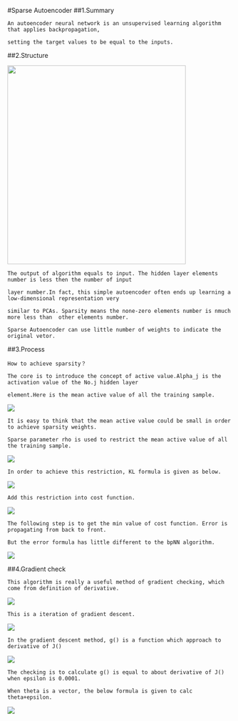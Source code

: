 #Sparse Autoencoder
##1.Summary

    An autoencoder neural network is an unsupervised learning algorithm that applies backpropagation, 
    
    setting the target values to be equal to the inputs.
    
##2.Structure

<img style="-webkit-user-select: none; cursor: zoom-in;" src="http://ufldl.stanford.edu/wiki/images/thumb/f/f9/Autoencoder636.png/400px-Autoencoder636.png" width="400" height="445">

    The output of algorithm equals to input. The hidden layer elements number is less then the number of input 
    
    layer number.In fact, this simple autoencoder often ends up learning a low-dimensional representation very 
    
    similar to PCAs. Sparsity means the none-zero elements number is nmuch more less than  other elements number.
    
    Sparse Autoencoder can use little number of weights to indicate the original vetor.
    
##3.Process

    How to achieve sparsity？
    
    The core is to introduce the concept of active value.Alpha_j is the activation value of the No.j hidden layer 
    
    element.Here is the mean active value of all the training sample.
    
<img src="http://chart.googleapis.com/chart?cht=tx&chl=%5Chat%7B%5Crho_%7Bj%7D%20%7D%20%3D%5Cfrac%7B1%7D%7Bm%7D%5Csum_%7Bi%3D1%7D%5Em%20%5B%5Calpha%5E%7B(2)%7D_%7Bj%7D(x%5E%7B(i)%7D)%5D" style="border:none;" />

    It is easy to think that the mean active value could be small in order to achieve sparsity weights.
    
    Sparse parameter rho is used to restrict the mean active value of all the training sample.
    
<img src="http://chart.googleapis.com/chart?cht=tx&chl=%5Chat%7B%5Crho%20_%7Bj%7D%7D%20%3D%20%5Crho" style="border:none;" />

    In order to achieve this restriction, KL formula is given as below.

<img src="http://chart.googleapis.com/chart?cht=tx&chl=KL%3D%5Cbeta%20%5B%5Csum_%7Bj%3D1%7D%5E%7Bnh%7D%20%5Crho%20log%5Cfrac%7B%5Crho%7D%7B%5Chat%7B%5Crho_%7Bj%7D%7D%7D%2B(1-%5Crho)log%7B%5Cfrac%7B1-%5Crho%7D%7B1-%5Chat%7B%5Crho_%7Bj%7D%7D%7D%5D" style="border:none;" />
    
    Add this restriction into cost function.
    
<img src="http://chart.googleapis.com/chart?cht=tx&chl=J_%7Bsparse%7D(W%2Cb)%3DJ(W%2Cb)%2BKL" style="border:none;" />

    The following step is to get the min value of cost function. Error is propagating from back to front.

    But the error formula has little different to the bpNN algorithm.

<img src="http://chart.googleapis.com/chart?cht=tx&chl=%5Cdelta%20_%7Bi%7D%5E%7B(2)%7D%3D%5B(%5Csum_%7Bj%3D1%7D%5E%7Bnh%7DW_%7Bij%7D%5E%7B(2)%7D%20%5Cdelta%20_%7Bi%7D%5E%7B(3)%7D)%2B%5Cbeta%20(-%5Cfrac%7B%5Crho%7D%7B%5Chat%7B%5Crho_%7Bi%7D%7D%7D%2B%5Cfrac%7B1-%5Crho%7D%7B1-%5Chat%7B%5Crho_%7Bi%7D%7D%7D)%5Df'(%5Calpha_%7Bi%7D%5E%7B(2)%7D)" style="border:none;" />


##4.Gradient check

    This algorithm is really a useful method of gradient checking, which come from definition of derivative.
    
<img src="http://chart.googleapis.com/chart?cht=tx&chl=%5Cfrac%7Bd%7D%7Bd%5Ctheta%7DJ(%5Ctheta)%20%3D%20lim_%7B%5Cepsilon%20-%3E0%7D%0A%5Cfrac%7BJ(%5Ctheta%2B%5Cepsilon)-J(%5Ctheta-%5Cepsilon)%7D%7B2%5Cepsilon%7D" style="border:none;" />

    This is a iteration of gradient descent. 
    
<img src="http://chart.googleapis.com/chart?cht=tx&chl=%5Ctheta%3A%3D%5Ctheta%20-%20%5Calpha%5Cfrac%7Bd%7D%7Bd%5Ctheta%7DJ(%5Ctheta)" style="border:none;" />

    In the gradient descent method, g() is a function which approach to derivative of J()
    
<img src="http://chart.googleapis.com/chart?cht=tx&chl=%5Ctheta%3A%3D%5Ctheta%20-%20%5Calpha%20g(%5Ctheta)" style="border:none;" />

    The checking is to calculate g() is equal to about derivative of J() when epsilon is 0.0001.
    
    When theta is a vector, the below formula is given to calc theta+epsilon.
    
<img src="http://chart.googleapis.com/chart?cht=tx&chl=%5Ctheta%5E%7B(i%2B)%7D%20%3D%20%5Ctheta%20%2B%20%5Cepsilon%20%5Ctimes%20%5Cvec%7Be_%7Bi%7D%7D" style="border:none;" />


    
    

    
    
    
    
